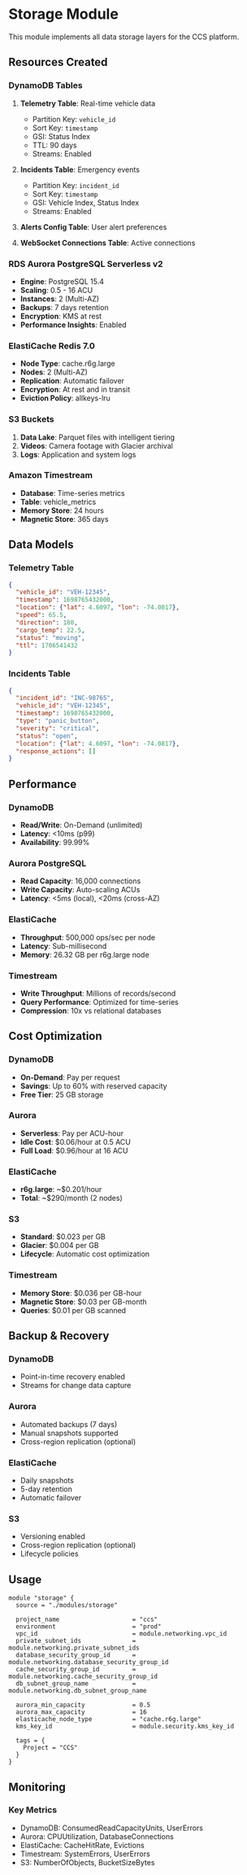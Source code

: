 # Storage Module

This module implements all data storage layers for the CCS platform.

## Resources Created

### DynamoDB Tables
1. **Telemetry Table**: Real-time vehicle data
   - Partition Key: `vehicle_id`
   - Sort Key: `timestamp`
   - GSI: Status Index
   - TTL: 90 days
   - Streams: Enabled

2. **Incidents Table**: Emergency events
   - Partition Key: `incident_id`
   - Sort Key: `timestamp`
   - GSI: Vehicle Index, Status Index
   - Streams: Enabled

3. **Alerts Config Table**: User alert preferences
4. **WebSocket Connections Table**: Active connections

### RDS Aurora PostgreSQL Serverless v2
- **Engine**: PostgreSQL 15.4
- **Scaling**: 0.5 - 16 ACU
- **Instances**: 2 (Multi-AZ)
- **Backups**: 7 days retention
- **Encryption**: KMS at rest
- **Performance Insights**: Enabled

### ElastiCache Redis 7.0
- **Node Type**: cache.r6g.large
- **Nodes**: 2 (Multi-AZ)
- **Replication**: Automatic failover
- **Encryption**: At rest and in transit
- **Eviction Policy**: allkeys-lru

### S3 Buckets
1. **Data Lake**: Parquet files with intelligent tiering
2. **Videos**: Camera footage with Glacier archival
3. **Logs**: Application and system logs

### Amazon Timestream
- **Database**: Time-series metrics
- **Table**: vehicle_metrics
- **Memory Store**: 24 hours
- **Magnetic Store**: 365 days

## Data Models

### Telemetry Table
```json
{
  "vehicle_id": "VEH-12345",
  "timestamp": 1698765432000,
  "location": {"lat": 4.6097, "lon": -74.0817},
  "speed": 65.5,
  "direction": 180,
  "cargo_temp": 22.5,
  "status": "moving",
  "ttl": 1706541432
}
```

### Incidents Table
```json
{
  "incident_id": "INC-98765",
  "vehicle_id": "VEH-12345",
  "timestamp": 1698765432000,
  "type": "panic_button",
  "severity": "critical",
  "status": "open",
  "location": {"lat": 4.6097, "lon": -74.0817},
  "response_actions": []
}
```

## Performance

### DynamoDB
- **Read/Write**: On-Demand (unlimited)
- **Latency**: <10ms (p99)
- **Availability**: 99.99%

### Aurora PostgreSQL
- **Read Capacity**: 16,000 connections
- **Write Capacity**: Auto-scaling ACUs
- **Latency**: <5ms (local), <20ms (cross-AZ)

### ElastiCache
- **Throughput**: 500,000 ops/sec per node
- **Latency**: Sub-millisecond
- **Memory**: 26.32 GB per r6g.large node

### Timestream
- **Write Throughput**: Millions of records/second
- **Query Performance**: Optimized for time-series
- **Compression**: 10x vs relational databases

## Cost Optimization

### DynamoDB
- **On-Demand**: Pay per request
- **Savings**: Up to 60% with reserved capacity
- **Free Tier**: 25 GB storage

### Aurora
- **Serverless**: Pay per ACU-hour
- **Idle Cost**: $0.06/hour at 0.5 ACU
- **Full Load**: $0.96/hour at 16 ACU

### ElastiCache
- **r6g.large**: ~$0.201/hour
- **Total**: ~$290/month (2 nodes)

### S3
- **Standard**: $0.023 per GB
- **Glacier**: $0.004 per GB
- **Lifecycle**: Automatic cost optimization

### Timestream
- **Memory Store**: $0.036 per GB-hour
- **Magnetic Store**: $0.03 per GB-month
- **Queries**: $0.01 per GB scanned

## Backup & Recovery

### DynamoDB
- Point-in-time recovery enabled
- Streams for change data capture

### Aurora
- Automated backups (7 days)
- Manual snapshots supported
- Cross-region replication (optional)

### ElastiCache
- Daily snapshots
- 5-day retention
- Automatic failover

### S3
- Versioning enabled
- Cross-region replication (optional)
- Lifecycle policies

## Usage

```hcl
module "storage" {
  source = "./modules/storage"

  project_name                    = "ccs"
  environment                     = "prod"
  vpc_id                          = module.networking.vpc_id
  private_subnet_ids              = module.networking.private_subnet_ids
  database_security_group_id      = module.networking.database_security_group_id
  cache_security_group_id         = module.networking.cache_security_group_id
  db_subnet_group_name            = module.networking.db_subnet_group_name
  
  aurora_min_capacity             = 0.5
  aurora_max_capacity             = 16
  elasticache_node_type           = "cache.r6g.large"
  kms_key_id                      = module.security.kms_key_id

  tags = {
    Project = "CCS"
  }
}
```

## Monitoring

### Key Metrics
- DynamoDB: ConsumedReadCapacityUnits, UserErrors
- Aurora: CPUUtilization, DatabaseConnections
- ElastiCache: CacheHitRate, Evictions
- Timestream: SystemErrors, UserErrors
- S3: NumberOfObjects, BucketSizeBytes

